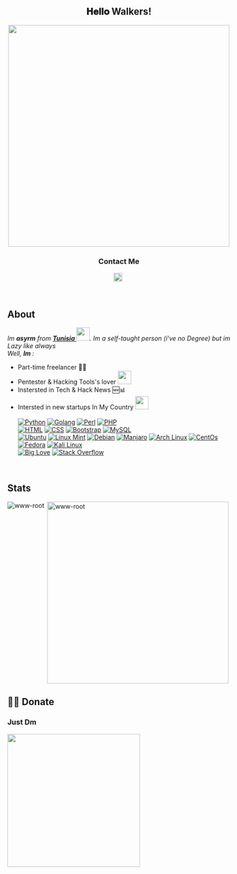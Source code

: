 <div align="center">
<h2> 𝐇𝐞𝐥𝐥𝐨 Walkers! <br></h2><img src="https://i.pinimg.com/originals/05/6c/58/056c584d9335fcabf080ca43e583e3c4.gif" width="500px">
</div>

<h3 align="center"> Contact Me </h3>
<p align="center">
<a href="https://twitter.com/0xasyrm" target="blank"><img align="center" src="https://cdn.jsdelivr.net/npm/simple-icons@3.0.1/icons/twitter.svg" alt="cyb3rtn" height="20" width="20" /></a>&nbsp;
</p>
<br>


## About
<p>
  <em>
    Im <b>asyrm</b> from <a href="https://www.google.tn/maps/@34.6113892,8.7590835,6z?hl=fr"><b>Tunisia <img src="https://c.tenor.com/duXOVn1GHEwAAAAM/tunisia-flag.gif" width="30px"></b></a>. Im a self-taught person (i've no Degree) but im Lazy like always<br>Well, <b>Im </b>:
  </em>
</p>

- Part-time freelancer 👨‍💻 <br>
- Pentester & Hacking Tools's lover <img src="https://i0.wp.com/pentesttools.net/wp-content/uploads/2019/10/Lockdoor-Framework-A-Penetration-Testing-Framework-With-Cyber-Security.gif?fit=250%2C250&ssl=1" width="30px"><br>
- Instersted in Tech & Hack News 🆕📊<br>
- Intersted in new startups In My Country <img src="https://c.tenor.com/duXOVn1GHEwAAAAM/tunisia-flag.gif" width="30px"><br>
  <br> 
  <a href="#"><img alt="Python" src="https://img.shields.io/badge/Python%20-%2314354C.svg?logo=python&logoColor=white"></a>
  <a href="#"><img alt="Golang" src="https://img.shields.io/badge/Go%20-%2314354C.svg?logo=Go&logoColor=white"></a>
  <a href="#"><img alt="Perl" src="https://img.shields.io/badge/Perl-39457E?style=flat&logo=perl&logoColor=white"></a>
  <a href="#"><img alt="PHP" src="https://img.shields.io/badge/PHP-%23777BB4.svg?logo=php&logoColor=white"/></a>
   &emsp;<br>
<a href="#"><img alt="HTML" src="https://img.shields.io/badge/HTML5%20-%23E34F26.svg?logo=html5&logoColor=white"></a> 
<a href="#"><img alt="CSS" src="https://img.shields.io/badge/CSS%20-%231572B6.svg?logo=css3&logoColor=white"></a> 
<a href="#"><img alt="Bootstrap" src="https://img.shields.io/badge/Bootstrap-%23563D7C.svg?style=flat&logo=bootstrap&logoColor=white"/></a>
<a href="#"><img alt="MySQL" src="https://img.shields.io/badge/MySQL-%2300f.svg?style=flat&llogo=mysql&logoColor=white"></a><br>
<a href="#"><img alt="Ubuntu" src="https://img.shields.io/badge/Ubuntu-E95420?style=flat&logo=ubuntu&logoColor=white"></a>
<a href="#"><img alt="Linux Mint" src="https://img.shields.io/badge/Linux_Mint-87CF3E?style=flat&logo=linux-mint&logoColor=white"></a>
<a href="#"><img alt="Debian" src="https://img.shields.io/badge/Debian-A81D33?style=flat&logo=debian&logoColor=white"></a>
<a href="#"><img alt="Manjaro" src="https://img.shields.io/badge/manjaro-35BF5C?style=flat&logo=manjaro&logoColor=white"></a>
<a href="#"><img alt="Arch Linux" src="https://img.shields.io/badge/Arch_Linux-1793D1?style=flat&logo=arch-linux&logoColor=white"></a>
<a href="#"><img alt="CentOs" src="https://img.shields.io/badge/Cent%20OS-262577?style=flat&logo=CentOS&logoColor=white"></a>
<a href="#"><img alt="Fedora" src="https://img.shields.io/badge/Fedora-294172?style=flat&logo=fedora&logoColor=white"></a>
<a href="#"><img alt="Kali Linux" src="https://img.shields.io/badge/Kali_Linux-557C94?style=flat&logo=kali-linux&logoColor=white"></a>
<br><a href="#"><img alt="Big Love" src="https://img.shields.io/static/v1?label=Big&message=Love&color=red"></a>
<a href="#"><img alt="Stack Overflow" src="https://img.shields.io/badge/-Stack%20Overflow-FE7A16?logo=stack-overflow&logoColor=white"></a>

<br>
  
## Stats
<p><img align="left" src="https://github-readme-stats.vercel.app/api/top-langs?username=www-root&show_icons=true&locale=en&layout=compact" alt="www-root" /></p>
<p>&nbsp;<img align="center" src="https://github-readme-stats.vercel.app/api?username=www-root&show_icons=true&locale=en" alt="www-root" width="410" /></p>

## 🤝🏻 Donate 
<div>
  <h3>Just Dm</h3>
  <img src="https://thumbs.gfycat.com/AssuredUnequaledAmericankestrel-size_restricted.gif" width="300px">
  </div

